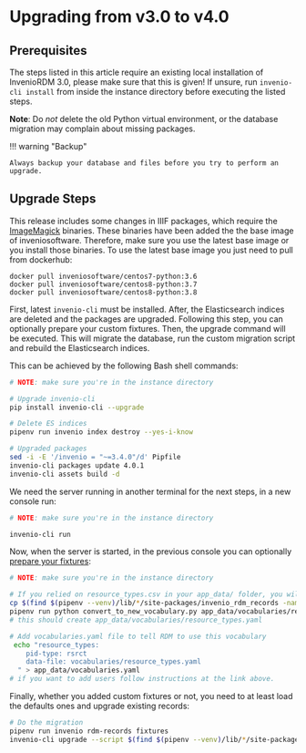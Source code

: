 # Upgrading from v3.0 to v4.0


## Prerequisites

The steps listed in this article require an existing local installation of InvenioRDM 3.0, please make sure that this is given!
If unsure, run `invenio-cli install` from inside the instance directory before executing the listed steps.

**Note**: Do *not* delete the old Python virtual environment, or the database migration may complain about missing packages.

!!! warning "Backup"

    Always backup your database and files before you try to perform an upgrade.


## Upgrade Steps

This release includes some changes in IIIF packages, which require the [ImageMagick](https://imagemagick.org/script/download.php) binaries. These binaries have been added the the base image of inveniosoftware. Therefore, make sure you use the latest base image or you install those binaries. To use the latest base image you just need to pull from dockerhub:

```
docker pull inveniosoftware/centos7-python:3.6
docker pull inveniosoftware/centos8-python:3.7
docker pull inveniosoftware/centos8-python:3.8
```

First, latest `invenio-cli` must be installed. After, the Elasticsearch indices are deleted and the packages are upgraded. Following this step, you can optionally prepare your custom fixtures. Then, the upgrade command will be executed. This will migrate the database, run the custom migration script and rebuild the Elasticsearch indices.

This can be achieved by the following Bash shell commands:

~~~bash
# NOTE: make sure you're in the instance directory

# Upgrade invenio-cli
pip install invenio-cli --upgrade

# Delete ES indices
pipenv run invenio index destroy --yes-i-know

# Upgraded packages
sed -i -E '/invenio = "~=3.4.0"/d' Pipfile
invenio-cli packages update 4.0.1
invenio-cli assets build -d
~~~

We need the server running in another terminal for the next steps, in a new console run:

~~~bash
# NOTE: make sure you're in the instance directory

invenio-cli run
~~~

Now, when the server is started, in the previous console you can optionally [prepare your fixtures](../../customize/application_data.md):

~~~bash
# NOTE: make sure you're in the instance directory

# If you relied on resource_types.csv in your app_data/ folder, you will want to convert them first
cp $(find $(pipenv --venv)/lib/*/site-packages/invenio_rdm_records -name convert_to_new_vocabulary.py) .
pipenv run python convert_to_new_vocabulary.py app_data/vocabularies/resource_types.csv --to app_data/vocabularies/
# this should create app_data/vocabularies/resource_types.yaml

# Add vocabularies.yaml file to tell RDM to use this vocabulary
 echo "resource_types:
    pid-type: rsrct
    data-file: vocabularies/resource_types.yaml
  " > app_data/vocabularies.yaml
# if you want to add users follow instructions at the link above.
~~~

Finally, whether you added custom fixtures or not, you need to at least load the defaults ones and upgrade existing records:
~~~bash
# Do the migration
pipenv run invenio rdm-records fixtures
invenio-cli upgrade --script $(find $(pipenv --venv)/lib/*/site-packages/invenio_app_rdm -name migrate_3_0_to_4_0.py)
~~~
